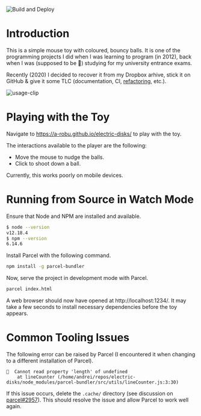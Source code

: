 ![Build and Deploy](https://github.com/a-robu/electric-disks/workflows/Build%20and%20Deploy/badge.svg?branch=master)

# Introduction

This is a simple mouse toy with coloured, bouncy balls. It is one of the programming projects I did when I was learning to program (in 2012), back when I was (supposed to be 🙂) studying for my university entrance exams.

Recently (2020) I decided to recover it from my Dropbox arhive, stick it on GitHub & give it some TLC (documentation, CI, [refactoring](https://github.com/a-robu/electric-disks/issues/2), etc.).

![usage-clip](usage-clip.gif)

# Playing with the Toy

Navigate to https://a-robu.github.io/electric-disks/ to play with the toy.

The interactions available to the player are the following:
- Move the mouse to nudge the balls.
- Click to shoot down a ball.

Currently, this works poorly on mobile devices.

# Running from Source in Watch Mode

Ensure that Node and NPM are installed and available.

```bash
$ node --version
v12.18.4
$ npm --version
6.14.6
```

Install Parcel with the following command.

```bash
npm install -g parcel-bundler
```

Now, serve the project in development mode with Parcel.

```bash
parcel index.html
```

A web browser should now have opened at http://localhost:1234/. It may take a few seconds to install necessary dependencies before the toy appears.

# Common Tooling Issues

The following error can be raised by Parcel (I encountered it when changing to a different installation of Parcel).

```
🚨  Cannot read property 'length' of undefined
    at lineCounter (/home/andrei/repos/electric-disks/node_modules/parcel-bundler/src/utils/lineCounter.js:3:30)
```

If this issue occurs, delete the `.cache/` directory (see discussion on [parcel#2957](https://github.com/parcel-bundler/parcel/issues/2957#issuecomment-486915492)). This should resolve the issue and allow Parcel to work well again.
